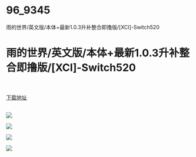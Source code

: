 # 96_9345
雨的世界/英文版/本体+最新1.0.3升补整合即撸版/[XCI]-Switch520
# 雨的世界/英文版/本体+最新1.0.3升补整合即撸版/[XCI]-Switch520
 <br/></br>
[下载地址](https://www.switch520.cc/article/9345 "下载地址")
<br/></br>

<p><span style="color: #ffffff;"><strong><img src="https://www.switch520.cc/muke_img/upload_art_editor_20210127-1_c338cc684d2e4dfc19a937d1619fce78.jpg"></strong></span></p>
<p><span style="color: #ffffff;"><strong><img src="https://www.switch520.cc/muke_img/upload_art_editor_20210127-1_ca83a00745ce4bed8c91f8384ec20c12.jpg"></strong></span></p>
<p><span style="color: #ffffff;"><strong><img src="https://www.switch520.cc/muke_img/upload_art_editor_20210127-1_b0c631d5b5d8c0622bc3bd1d202d4fb6.jpg"></strong></span></p>
<p><span style="color: #ffffff;"><strong><img src="https://www.switch520.cc/muke_img/upload_art_editor_20210127-1_ff921f4fb0158276458b11c00c33d7f7.jpg"></strong></span></p>
<p>&nbsp;</p>
<p><span style="color: #ffffff;"><strong>&nbsp;</strong></span></p>
<p><span style="color: #ffffff;"><strong>&nbsp;</strong></span></p>
